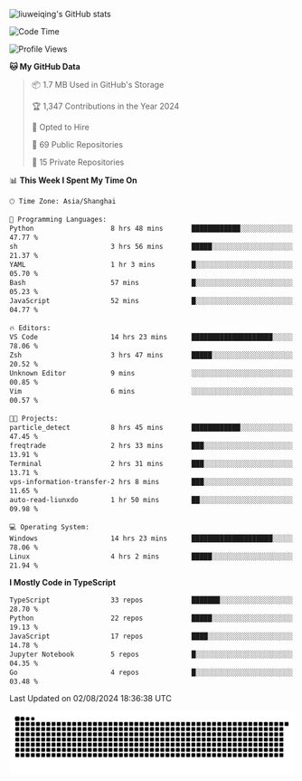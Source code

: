 ![liuweiqing's GitHub stats](https://github-readme-stats.vercel.app/api?username=14790897&show_icons=true&locale=cn&include_all_commits=true&count_private=true)

<!--START_SECTION:waka-->
![Code Time](http://img.shields.io/badge/Code%20Time-1%2C201%20hrs%204%20mins-blue)

![Profile Views](http://img.shields.io/badge/Profile%20Views-30-blue)

**🐱 My GitHub Data** 

> 📦 1.7 MB Used in GitHub's Storage 
 > 
> 🏆 1,347 Contributions in the Year 2024
 > 
> 💼 Opted to Hire
 > 
> 📜 69 Public Repositories 
 > 
> 🔑 15 Private Repositories 
 > 
📊 **This Week I Spent My Time On** 

```text
🕑︎ Time Zone: Asia/Shanghai

💬 Programming Languages: 
Python                   8 hrs 48 mins       ████████████░░░░░░░░░░░░░   47.77 % 
sh                       3 hrs 56 mins       █████░░░░░░░░░░░░░░░░░░░░   21.37 % 
YAML                     1 hr 3 mins         █░░░░░░░░░░░░░░░░░░░░░░░░   05.70 % 
Bash                     57 mins             █░░░░░░░░░░░░░░░░░░░░░░░░   05.23 % 
JavaScript               52 mins             █░░░░░░░░░░░░░░░░░░░░░░░░   04.77 % 

🔥 Editors: 
VS Code                  14 hrs 23 mins      ████████████████████░░░░░   78.06 % 
Zsh                      3 hrs 47 mins       █████░░░░░░░░░░░░░░░░░░░░   20.52 % 
Unknown Editor           9 mins              ░░░░░░░░░░░░░░░░░░░░░░░░░   00.85 % 
Vim                      6 mins              ░░░░░░░░░░░░░░░░░░░░░░░░░   00.57 % 

🐱‍💻 Projects: 
particle_detect          8 hrs 45 mins       ████████████░░░░░░░░░░░░░   47.45 % 
freqtrade                2 hrs 33 mins       ███░░░░░░░░░░░░░░░░░░░░░░   13.91 % 
Terminal                 2 hrs 31 mins       ███░░░░░░░░░░░░░░░░░░░░░░   13.71 % 
vps-information-transfer-2 hrs 8 mins        ███░░░░░░░░░░░░░░░░░░░░░░   11.65 % 
auto-read-liunxdo        1 hr 50 mins        ██░░░░░░░░░░░░░░░░░░░░░░░   09.98 % 

💻 Operating System: 
Windows                  14 hrs 23 mins      ████████████████████░░░░░   78.06 % 
Linux                    4 hrs 2 mins        █████░░░░░░░░░░░░░░░░░░░░   21.94 % 
```

**I Mostly Code in TypeScript** 

```text
TypeScript               33 repos            ███████░░░░░░░░░░░░░░░░░░   28.70 % 
Python                   22 repos            █████░░░░░░░░░░░░░░░░░░░░   19.13 % 
JavaScript               17 repos            ████░░░░░░░░░░░░░░░░░░░░░   14.78 % 
Jupyter Notebook         5 repos             █░░░░░░░░░░░░░░░░░░░░░░░░   04.35 % 
Go                       4 repos             █░░░░░░░░░░░░░░░░░░░░░░░░   03.48 % 
```




 Last Updated on 02/08/2024 18:36:38 UTC
<!--END_SECTION:waka-->

<picture>
  <source media="(prefers-color-scheme: dark)" srcset="https://raw.githubusercontent.com/14790897/14790897/output/github-contribution-grid-snake-dark.svg" />
  <source media="(prefers-color-scheme: light)" srcset="https://raw.githubusercontent.com/14790897/14790897/output/github-contribution-grid-snake.svg" />
  <img alt="github-snake" src="https://raw.githubusercontent.com/14790897/14790897/output/github-contribution-grid-snake.svg" />
</picture>
